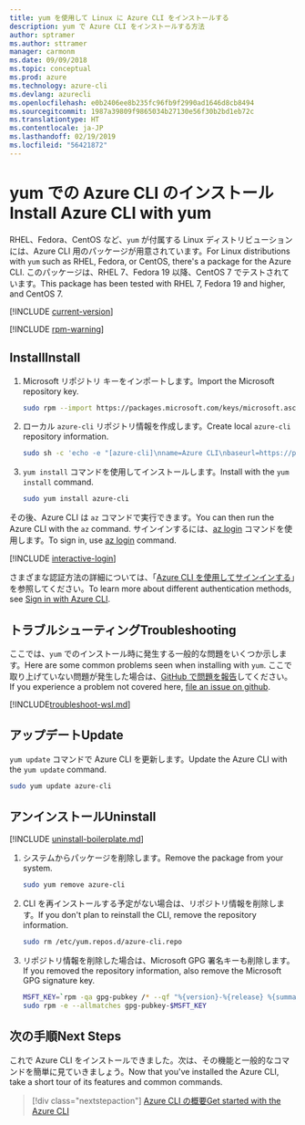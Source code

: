 ```yaml
---
title: yum を使用して Linux に Azure CLI をインストールする
description: yum で Azure CLI をインストールする方法
author: sptramer
ms.author: sttramer
manager: carmonm
ms.date: 09/09/2018
ms.topic: conceptual
ms.prod: azure
ms.technology: azure-cli
ms.devlang: azurecli
ms.openlocfilehash: e0b2406ee8b235fc96fb9f2990ad1646d8cb8494
ms.sourcegitcommit: 1987a39809f9865034b27130e56f30b2bd1eb72c
ms.translationtype: HT
ms.contentlocale: ja-JP
ms.lasthandoff: 02/19/2019
ms.locfileid: "56421872"
---
```

# <a name="install-azure-cli-with-yum"></a><span data-ttu-id="1bd16-103">yum での Azure CLI のインストール</span><span class="sxs-lookup"><span data-stu-id="1bd16-103">Install Azure CLI with yum</span></span>

<span data-ttu-id="1bd16-104">RHEL、Fedora、CentOS など、`yum` が付属する Linux ディストリビューションには、Azure CLI 用のパッケージが用意されています。</span><span class="sxs-lookup"><span data-stu-id="1bd16-104">For Linux distributions with  `yum` such as RHEL, Fedora, or CentOS, there's a package for the Azure CLI.</span></span> <span data-ttu-id="1bd16-105">このパッケージは、RHEL 7、Fedora 19 以降、CentOS 7 でテストされています。</span><span class="sxs-lookup"><span data-stu-id="1bd16-105">This package has been tested with RHEL 7, Fedora 19 and higher, and CentOS 7.</span></span>

[!INCLUDE [current-version](includes/current-version.md)]

[!INCLUDE [rpm-warning](includes/rpm-warning.md)]

## <a name="install"></a><span data-ttu-id="1bd16-106">Install</span><span class="sxs-lookup"><span data-stu-id="1bd16-106">Install</span></span>

1. <span data-ttu-id="1bd16-107">Microsoft リポジトリ キーをインポートします。</span><span class="sxs-lookup"><span data-stu-id="1bd16-107">Import the Microsoft repository key.</span></span>

   ```bash
   sudo rpm --import https://packages.microsoft.com/keys/microsoft.asc
   ```

2. <span data-ttu-id="1bd16-108">ローカル `azure-cli` リポジトリ情報を作成します。</span><span class="sxs-lookup"><span data-stu-id="1bd16-108">Create local `azure-cli` repository information.</span></span>

   ```bash
   sudo sh -c 'echo -e "[azure-cli]\nname=Azure CLI\nbaseurl=https://packages.microsoft.com/yumrepos/azure-cli\nenabled=1\ngpgcheck=1\ngpgkey=https://packages.microsoft.com/keys/microsoft.asc" > /etc/yum.repos.d/azure-cli.repo'
   ```

3. <span data-ttu-id="1bd16-109">`yum install` コマンドを使用してインストールします。</span><span class="sxs-lookup"><span data-stu-id="1bd16-109">Install with the `yum install` command.</span></span>

   ```bash
   sudo yum install azure-cli
   ```

<span data-ttu-id="1bd16-110">その後、Azure CLI は `az` コマンドで実行できます。</span><span class="sxs-lookup"><span data-stu-id="1bd16-110">You can then run the Azure CLI with the `az` command.</span></span> <span data-ttu-id="1bd16-111">サインインするには、[az login](/cli/azure/reference-index#az-login) コマンドを使用します。</span><span class="sxs-lookup"><span data-stu-id="1bd16-111">To sign in, use [az login](/cli/azure/reference-index#az-login) command.</span></span>

[!INCLUDE [interactive-login](includes/interactive-login.md)]

<span data-ttu-id="1bd16-112">さまざまな認証方法の詳細については、「[Azure CLI を使用してサインインする](authenticate-azure-cli.md)」を参照してください。</span><span class="sxs-lookup"><span data-stu-id="1bd16-112">To learn more about different authentication methods, see [Sign in with Azure CLI](authenticate-azure-cli.md).</span></span>

## <a name="troubleshooting"></a><span data-ttu-id="1bd16-113">トラブルシューティング</span><span class="sxs-lookup"><span data-stu-id="1bd16-113">Troubleshooting</span></span>

<span data-ttu-id="1bd16-114">ここでは、`yum` でのインストール時に発生する一般的な問題をいくつか示します。</span><span class="sxs-lookup"><span data-stu-id="1bd16-114">Here are some common problems seen when installing with `yum`.</span></span> <span data-ttu-id="1bd16-115">ここで取り上げていない問題が発生した場合は、[GitHub で問題を報告](https://github.com/Azure/azure-cli/issues)してください。</span><span class="sxs-lookup"><span data-stu-id="1bd16-115">If you experience a problem not covered here, [file an issue on github](https://github.com/Azure/azure-cli/issues).</span></span>

[!INCLUDE[troubleshoot-wsl.md](includes/troubleshoot-wsl.md)]

## <a name="update"></a><span data-ttu-id="1bd16-116">アップデート</span><span class="sxs-lookup"><span data-stu-id="1bd16-116">Update</span></span>

<span data-ttu-id="1bd16-117">`yum update` コマンドで Azure CLI を更新します。</span><span class="sxs-lookup"><span data-stu-id="1bd16-117">Update the Azure CLI with the `yum update` command.</span></span>

```bash
sudo yum update azure-cli
```

## <a name="uninstall"></a><span data-ttu-id="1bd16-118">アンインストール</span><span class="sxs-lookup"><span data-stu-id="1bd16-118">Uninstall</span></span>

[!INCLUDE [uninstall-boilerplate.md](includes/uninstall-boilerplate.md)]

1. <span data-ttu-id="1bd16-119">システムからパッケージを削除します。</span><span class="sxs-lookup"><span data-stu-id="1bd16-119">Remove the package from your system.</span></span>

   ```bash
   sudo yum remove azure-cli
   ```

2. <span data-ttu-id="1bd16-120">CLI を再インストールする予定がない場合は、リポジトリ情報を削除します。</span><span class="sxs-lookup"><span data-stu-id="1bd16-120">If you don't plan to reinstall the CLI, remove the repository information.</span></span>

   ```bash
   sudo rm /etc/yum.repos.d/azure-cli.repo
   ```

3. <span data-ttu-id="1bd16-121">リポジトリ情報を削除した場合は、Microsoft GPG 署名キーも削除します。</span><span class="sxs-lookup"><span data-stu-id="1bd16-121">If you removed the repository information, also remove the Microsoft GPG signature key.</span></span>

   ```bash
   MSFT_KEY=`rpm -qa gpg-pubkey /* --qf "%{version}-%{release} %{summary}\n" | grep Microsoft | awk '{print $1}'`
   sudo rpm -e --allmatches gpg-pubkey-$MSFT_KEY
   ```

## <a name="next-steps"></a><span data-ttu-id="1bd16-122">次の手順</span><span class="sxs-lookup"><span data-stu-id="1bd16-122">Next Steps</span></span>

<span data-ttu-id="1bd16-123">これで Azure CLI をインストールできました。次は、その機能と一般的なコマンドを簡単に見ていきましょう。</span><span class="sxs-lookup"><span data-stu-id="1bd16-123">Now that you've installed the Azure CLI, take a short tour of its features and common commands.</span></span>

> [!div class="nextstepaction"]
> [<span data-ttu-id="1bd16-124">Azure CLI の概要</span><span class="sxs-lookup"><span data-stu-id="1bd16-124">Get started with the Azure CLI</span></span>](get-started-with-azure-cli.md)
